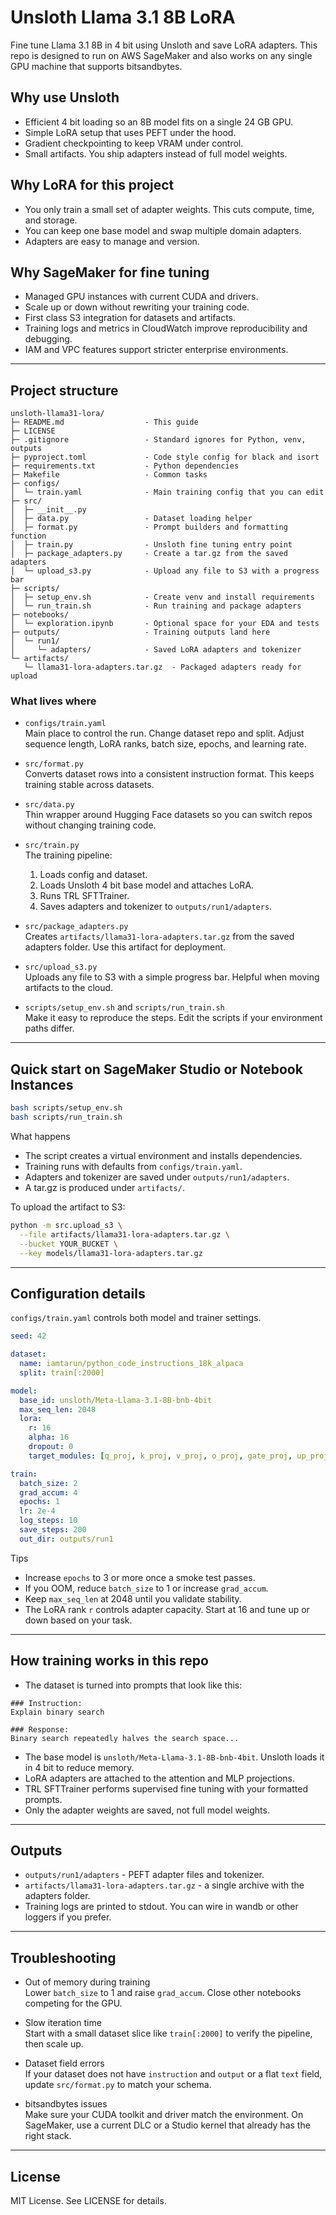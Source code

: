 # Unsloth Llama 3.1 8B LoRA

Fine tune Llama 3.1 8B in 4 bit using Unsloth and save LoRA adapters. This repo is designed to run on AWS SageMaker and also works on any single GPU machine that supports bitsandbytes.

## Why use Unsloth
- Efficient 4 bit loading so an 8B model fits on a single 24 GB GPU.
- Simple LoRA setup that uses PEFT under the hood.
- Gradient checkpointing to keep VRAM under control.
- Small artifacts. You ship adapters instead of full model weights.

## Why LoRA for this project
- You only train a small set of adapter weights. This cuts compute, time, and storage.
- You can keep one base model and swap multiple domain adapters.
- Adapters are easy to manage and version.

## Why SageMaker for fine tuning
- Managed GPU instances with current CUDA and drivers.
- Scale up or down without rewriting your training code.
- First class S3 integration for datasets and artifacts.
- Training logs and metrics in CloudWatch improve reproducibility and debugging.
- IAM and VPC features support stricter enterprise environments.

---

## Project structure

```
unsloth-llama31-lora/
├─ README.md                  - This guide
├─ LICENSE
├─ .gitignore                 - Standard ignores for Python, venv, outputs
├─ pyproject.toml             - Code style config for black and isort
├─ requirements.txt           - Python dependencies
├─ Makefile                   - Common tasks
├─ configs/
│  └─ train.yaml              - Main training config that you can edit
├─ src/
│  ├─ __init__.py
│  ├─ data.py                 - Dataset loading helper
│  ├─ format.py               - Prompt builders and formatting function
│  ├─ train.py                - Unsloth fine tuning entry point
│  ├─ package_adapters.py     - Create a tar.gz from the saved adapters
│  └─ upload_s3.py            - Upload any file to S3 with a progress bar
├─ scripts/
│  ├─ setup_env.sh            - Create venv and install requirements
│  └─ run_train.sh            - Run training and package adapters
├─ notebooks/
│  └─ exploration.ipynb       - Optional space for your EDA and tests
├─ outputs/                   - Training outputs land here
│  └─ run1/
│     └─ adapters/            - Saved LoRA adapters and tokenizer
└─ artifacts/
   └─ llama31-lora-adapters.tar.gz  - Packaged adapters ready for upload
```

### What lives where

- `configs/train.yaml`  
  Main place to control the run. Change dataset repo and split. Adjust sequence length, LoRA ranks, batch size, epochs, and learning rate.

- `src/format.py`  
  Converts dataset rows into a consistent instruction format. This keeps training stable across datasets.

- `src/data.py`  
  Thin wrapper around Hugging Face datasets so you can switch repos without changing training code.

- `src/train.py`  
  The training pipeline:
  1. Loads config and dataset.
  2. Loads Unsloth 4 bit base model and attaches LoRA.
  3. Runs TRL SFTTrainer.
  4. Saves adapters and tokenizer to `outputs/run1/adapters`.

- `src/package_adapters.py`  
  Creates `artifacts/llama31-lora-adapters.tar.gz` from the saved adapters folder. Use this artifact for deployment.

- `src/upload_s3.py`  
  Uploads any file to S3 with a simple progress bar. Helpful when moving artifacts to the cloud.

- `scripts/setup_env.sh` and `scripts/run_train.sh`  
  Make it easy to reproduce the steps. Edit the scripts if your environment paths differ.

---

## Quick start on SageMaker Studio or Notebook Instances

```bash
bash scripts/setup_env.sh
bash scripts/run_train.sh
```

What happens
- The script creates a virtual environment and installs dependencies.
- Training runs with defaults from `configs/train.yaml`.
- Adapters and tokenizer are saved under `outputs/run1/adapters`.
- A tar.gz is produced under `artifacts/`.

To upload the artifact to S3:
```bash
python -m src.upload_s3 \
  --file artifacts/llama31-lora-adapters.tar.gz \
  --bucket YOUR_BUCKET \
  --key models/llama31-lora-adapters.tar.gz
```

---

## Configuration details

`configs/train.yaml` controls both model and trainer settings.

```yaml
seed: 42

dataset:
  name: iamtarun/python_code_instructions_18k_alpaca
  split: train[:2000]

model:
  base_id: unsloth/Meta-Llama-3.1-8B-bnb-4bit
  max_seq_len: 2048
  lora:
    r: 16
    alpha: 16
    dropout: 0
    target_modules: [q_proj, k_proj, v_proj, o_proj, gate_proj, up_proj, down_proj]

train:
  batch_size: 2
  grad_accum: 4
  epochs: 1
  lr: 2e-4
  log_steps: 10
  save_steps: 200
  out_dir: outputs/run1
```

Tips
- Increase `epochs` to 3 or more once a smoke test passes.
- If you OOM, reduce `batch_size` to 1 or increase `grad_accum`.
- Keep `max_seq_len` at 2048 until you validate stability.
- The LoRA rank `r` controls adapter capacity. Start at 16 and tune up or down based on your task.

---

## How training works in this repo

- The dataset is turned into prompts that look like this:

```
### Instruction:
Explain binary search

### Response:
Binary search repeatedly halves the search space...
```

- The base model is `unsloth/Meta-Llama-3.1-8B-bnb-4bit`. Unsloth loads it in 4 bit to reduce memory.
- LoRA adapters are attached to the attention and MLP projections.
- TRL SFTTrainer performs supervised fine tuning with your formatted prompts.
- Only the adapter weights are saved, not full model weights.

---

## Outputs

- `outputs/run1/adapters` - PEFT adapter files and tokenizer.
- `artifacts/llama31-lora-adapters.tar.gz` - a single archive with the adapters folder.
- Training logs are printed to stdout. You can wire in wandb or other loggers if you prefer.

---

## Troubleshooting

- Out of memory during training  
  Lower `batch_size` to 1 and raise `grad_accum`. Close other notebooks competing for the GPU.

- Slow iteration time  
  Start with a small dataset slice like `train[:2000]` to verify the pipeline, then scale up.

- Dataset field errors  
  If your dataset does not have `instruction` and `output` or a flat `text` field, update `src/format.py` to match your schema.

- bitsandbytes issues  
  Make sure your CUDA toolkit and driver match the environment. On SageMaker, use a current DLC or a Studio kernel that already has the right stack.

---

## License

MIT License. See LICENSE for details.
